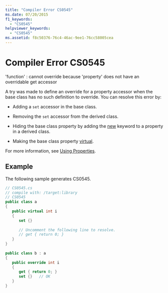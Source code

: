 ```yaml
---
title: "Compiler Error CS0545"
ms.date: 07/20/2015
f1_keywords: 
  - "CS0545"
helpviewer_keywords: 
  - "CS0545"
ms.assetid: f8c50376-76c4-46ac-9ee1-76cc58005cea
---
```

# Compiler Error CS0545
'function' : cannot override because 'property' does not have an overridable get accessor  
  
 A try was made to define an override for a property accessor when the base class has no such definition to override. You can resolve this error by:  
  
- Adding a `set` accessor in the base class.  
  
- Removing the `set` accessor from the derived class.  
  
- Hiding the base class property by adding the [new](../keywords/new-modifier.md) keyword to a property in a derived class.  
  
- Making the base class property [virtual](../keywords/virtual.md).  
  
 For more information, see [Using Properties](../../programming-guide/classes-and-structs/using-properties.md).  
  
## Example  
 The following sample generates CS0545.  
  
```csharp  
// CS0545.cs  
// compile with: /target:library  
// CS0545  
public class a  
{  
   public virtual int i  
   {  
      set {}  
  
      // Uncomment the following line to resolve.  
      // get { return 0; }  
   }  
}  
  
public class b : a  
{  
   public override int i  
   {  
      get { return 0; }  
      set {}   // OK  
   }  
}  
```
